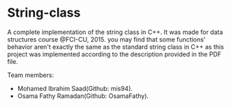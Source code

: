 # String-class
A complete implementation of the string class in C++. It was made for data structures course @FCI-CU, 2015. you may find that some functions' behavior aren't exactly the same as the
standard string class in C++ as this project was implemented according to the description provided in the PDF file.

Team members:
- Mohamed Ibrahim Saad(Github: mis94).
- Osama Fathy Ramadan(Github: OsamaFathy).
